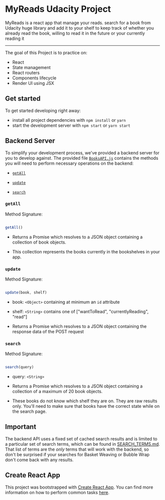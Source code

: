 # MyReads Udacity Project

 MyReads is a react app that manage your reads. search for a book from Udacity huge library and add it to your shelf to keep track of whether you already read the book, willing to read it in the future or your currently reading it

---
 
The goal of this Project is to practice on:
- React
- State management
- React routers
- Components lifecycle
- Render UI using JSX
 
  

## Get started
To get started developing right away:

* install all project dependencies with `npm install` or `yarn`
* start the development server with `npm start` or `yarn start`
    

## Backend Server

 
To simplify your development process, we've provided a backend server for you to develop against. The provided file [`BooksAPI.js`](src/BooksAPI.js) contains the methods you will need to perform necessary operations on the backend:

  

*  [`getAll`](#getall)

*  [`update`](#update)

*  [`search`](#search)

  

### `getAll`

  

Method Signature:

  

```js

getAll()

```

  

* Returns a Promise which resolves to a JSON object containing a collection of book objects.

* This collection represents the books currently in the bookshelves in your app.

  

### `update`

  

Method Signature:

  

```js

update(book, shelf)

```

  

* book: `<Object>` containing at minimum an `id` attribute

* shelf: `<String>` contains one of ["wantToRead", "currentlyReading", "read"]

* Returns a Promise which resolves to a JSON object containing the response data of the POST request

  

### `search`

  

Method Signature:

  

```js

search(query)

```

  

* query: `<String>`

* Returns a Promise which resolves to a JSON object containing a collection of a maximum of 20 book objects.

* These books do not know which shelf they are on. They are raw results only. You'll need to make sure that books have the correct state while on the search page.

  

## Important

The backend API uses a fixed set of cached search results and is limited to a particular set of search terms, which can be found in [SEARCH_TERMS.md](SEARCH_TERMS.md). That list of terms are the _only_ terms that will work with the backend, so don't be surprised if your searches for Basket Weaving or Bubble Wrap don't come back with any results.

  

## Create React App

  

This project was bootstrapped with [Create React App](https://github.com/facebookincubator/create-react-app). You can find more information on how to perform common tasks [here](https://github.com/facebookincubator/create-react-app/blob/master/packages/react-scripts/template/README.md).

 